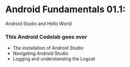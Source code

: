 # Android Fundamentals 01.1:
Android Studio and Hello World

### This Android Codelab goes over 
- The installation of Android Studio
- Navigating Android Studio
- Logging and understanding the Logcat

